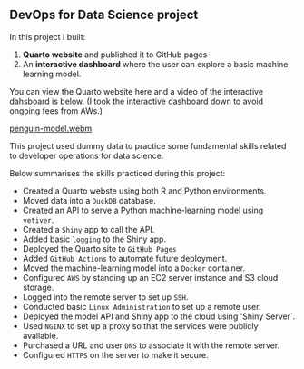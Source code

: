 ## DevOps for Data Science project

In this project I built:
1. **Quarto website** and published it to GitHub pages
2. An **interactive dashboard** where the user can explore a basic machine learning model.

You can view the Quarto website here and a video of the interactive dahsboard is below. (I took the interactive dashboard down to avoid ongoing fees from AWs.)

[penguin-model.webm](https://github.com/jhicks2306/do4ds-labs/assets/45722942/a973d73a-b1d3-4808-a056-32f215b3a79d)

This project used dummy data to practice some fundamental skills related to developer operations for data science.

Below summarises the skills practiced during this project:
- Created a Quarto webste using both R and Python environments.
- Moved data into a `DuckDB` database.
- Created an API to serve a Python machine-learning model using `vetiver`.
- Created a `Shiny` app to call the API.
- Added basic `logging` to the Shiny app.
- Deployed the Quarto site to `GitHub Pages`
- Added `GitHub Actions` to automate future deployment.
- Moved the machine-learning model into a `Docker` container.
- Configured `AWS` by standing up an EC2 server instance and S3 cloud storage.
- Logged into the remote server to set up `SSH`.
- Conducted basic `Linux Administration` to set up a remote user.
- Deployed the model API and Shiny app to the cloud using 'Shiny Server`.
- Used `NGINX` to set up a proxy so that the services were publicly available.
- Purchased a URL and user `DNS` to associate it with the remote server.
- Configured `HTTPS` on the server to make it secure.



